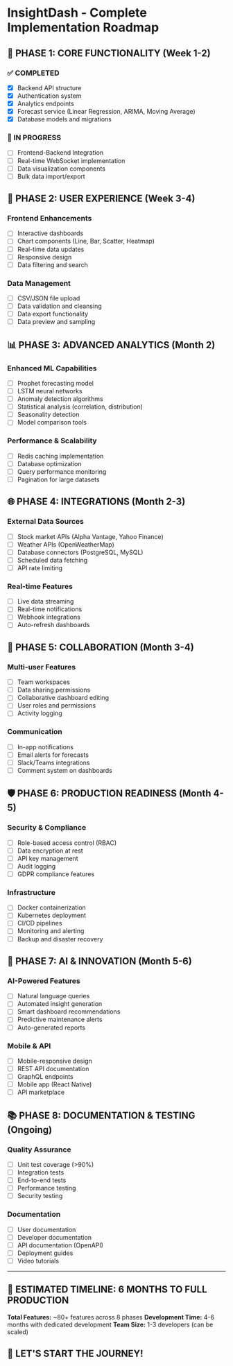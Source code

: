 # InsightDash - Complete Implementation Roadmap

## 🚀 PHASE 1: CORE FUNCTIONALITY (Week 1-2)

### ✅ COMPLETED
- [x] Backend API structure
- [x] Authentication system
- [x] Analytics endpoints
- [x] Forecast service (Linear Regression, ARIMA, Moving Average)
- [x] Database models and migrations

### 🔄 IN PROGRESS
- [ ] Frontend-Backend Integration
- [ ] Real-time WebSocket implementation
- [ ] Data visualization components
- [ ] Bulk data import/export

## 🎯 PHASE 2: USER EXPERIENCE (Week 3-4)

### Frontend Enhancements
- [ ] Interactive dashboards
- [ ] Chart components (Line, Bar, Scatter, Heatmap)
- [ ] Real-time data updates
- [ ] Responsive design
- [ ] Data filtering and search

### Data Management
- [ ] CSV/JSON file upload
- [ ] Data validation and cleansing
- [ ] Data export functionality
- [ ] Data preview and sampling

## 📊 PHASE 3: ADVANCED ANALYTICS (Month 2)

### Enhanced ML Capabilities
- [ ] Prophet forecasting model
- [ ] LSTM neural networks
- [ ] Anomaly detection algorithms
- [ ] Statistical analysis (correlation, distribution)
- [ ] Seasonality detection
- [ ] Model comparison tools

### Performance & Scalability
- [ ] Redis caching implementation
- [ ] Database optimization
- [ ] Query performance monitoring
- [ ] Pagination for large datasets

## 🌐 PHASE 4: INTEGRATIONS (Month 2-3)

### External Data Sources
- [ ] Stock market APIs (Alpha Vantage, Yahoo Finance)
- [ ] Weather APIs (OpenWeatherMap)
- [ ] Database connectors (PostgreSQL, MySQL)
- [ ] Scheduled data fetching
- [ ] API rate limiting

### Real-time Features
- [ ] Live data streaming
- [ ] Real-time notifications
- [ ] Webhook integrations
- [ ] Auto-refresh dashboards

## 👥 PHASE 5: COLLABORATION (Month 3-4)

### Multi-user Features
- [ ] Team workspaces
- [ ] Data sharing permissions
- [ ] Collaborative dashboard editing
- [ ] User roles and permissions
- [ ] Activity logging

### Communication
- [ ] In-app notifications
- [ ] Email alerts for forecasts
- [ ] Slack/Teams integrations
- [ ] Comment system on dashboards

## 🛡️ PHASE 6: PRODUCTION READINESS (Month 4-5)

### Security & Compliance
- [ ] Role-based access control (RBAC)
- [ ] Data encryption at rest
- [ ] API key management
- [ ] Audit logging
- [ ] GDPR compliance features

### Infrastructure
- [ ] Docker containerization
- [ ] Kubernetes deployment
- [ ] CI/CD pipelines
- [ ] Monitoring and alerting
- [ ] Backup and disaster recovery

## 🤖 PHASE 7: AI & INNOVATION (Month 5-6)

### AI-Powered Features
- [ ] Natural language queries
- [ ] Automated insight generation
- [ ] Smart dashboard recommendations
- [ ] Predictive maintenance alerts
- [ ] Auto-generated reports

### Mobile & API
- [ ] Mobile-responsive design
- [ ] REST API documentation
- [ ] GraphQL endpoints
- [ ] Mobile app (React Native)
- [ ] API marketplace

## 📚 PHASE 8: DOCUMENTATION & TESTING (Ongoing)

### Quality Assurance
- [ ] Unit test coverage (>90%)
- [ ] Integration tests
- [ ] End-to-end tests
- [ ] Performance testing
- [ ] Security testing

### Documentation
- [ ] User documentation
- [ ] Developer documentation
- [ ] API documentation (OpenAPI)
- [ ] Deployment guides
- [ ] Video tutorials

---

## 🎯 ESTIMATED TIMELINE: 6 MONTHS TO FULL PRODUCTION

**Total Features:** ~80+ features across 8 phases
**Development Time:** 4-6 months with dedicated development
**Team Size:** 1-3 developers (can be scaled)

## 🚀 LET'S START THE JOURNEY!
